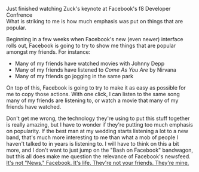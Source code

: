Just finished watching Zuck's keynote at Facebook's f8 Developer Confrence    
What is striking to me is how much emphasis was put on things that are popular.

Beginning in a few weeks when Facebook's new (even newer) interface rolls out, Facebook is going to try to show me things that are popular amongst my friends. For instance:</p><ul style="margin-top:0"><li>Many of my friends have watched movies with Johnny Depp</li><li>Many of my friends have listened to <i>Come As You Are</i> by Nirvana</li><li>Many of my friends go jogging in the same park</li></ul><p>On top of this, Facebook is going to try to make it as easy as possible for me to copy those actions. With one click, I can listen to the same song many of my friends are listening to, or watch a movie that many of my friends have watched.

Don't get me wrong, the technology they're using to put this stuff together is really amazing, but I have to wonder if they're putting too much emphasis on popularity.
If the best man at my wedding starts listening a lot to a new band, that's much more interesting to me than what a mob of people I haven't talked to in years is listening to.
I will have to think on this a bit more, and I don't want to just jump on the "Bash on Facebook" bandwagon, but this all does make me question the relevance of Facebook's newsfeed.
[It's not "News," Facebook. It's life. They're not your friends. They're mine.](http://news.cnet.com/8301-31322_3-20109699-256/facebook-netflix-and-the-art-of-blowing-the-lead/)
